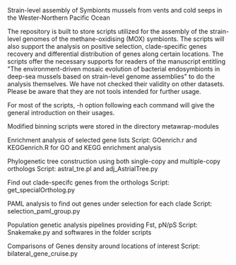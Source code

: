 Strain-level assembly of Symbionts mussels from vents and cold seeps in the Wester-Northern Pacific Ocean

The repository is built to store scripts utilized for the assembly of the strain-level genomes of the methane-oxidising (MOX) symbionts. The scripts will also support the analysis on positive selection,  clade-specific genes recovery and differential distribution of genes along certain locations.
The scripts offer the necessary supports for readers of the manuscript entitling "The environment-driven mosaic evolution of bacterial endosymbionts in deep-sea mussels based on strain-level genome assemblies" to do the analysis themselves. We have not checked their validity on other datasets. Please be aware that they are not tools intended for further usage.

For most of the scripts, -h option following each command will give the general introduction on their usages.

Modified binning scripts were stored in the directory metawrap-modules

Enrichment analysis of selected gene lists
Script: GOenrich.r and KEGGenrich.R for GO and KEGG enrichment analysis

Phylogenetic tree construction using both single-copy and multiple-copy orthologs
Script: astral_tre.pl and adj_AstrialTree.py

Find out clade-specifc genes from the orthologs
Script: get_specialOrtholog.py

PAML analysis to find out genes under selection for each clade
Script: selection_paml_group.py

Population genetic analysis pipelines providing Fst, pN/pS
Script: Snakemake.py and softwares in the folder scripts

Comparisons of Genes density around locations of interest
Script: bilateral_gene_cruise.py

